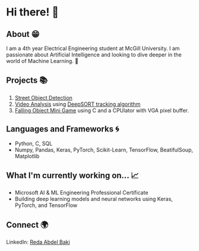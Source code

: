 # Hi there! 👋

## About 😁
I am a 4th year Electrical Engineering student at McGill University. I am passionate about Artificial Intelligence and looking to dive deeper in the world of Machine Learning. 🚀

## Projects 📚
1. [Street Object Detection](https://github.com/redabaki/Object-Detection)
2. [Video Analysis](https://github.com/redabaki/Video-Analysis) using [DeepSORT tracking algorithm](https://www.kaggle.com/code/nityampareek/using-deepsort-object-tracker-with-yolov5)
3. [Falling Object Mini Game](https://github.com/redabaki/Falling-Object) using C and a CPUlator with VGA pixel buffer.

## Languages and Frameworks 🌀
- Python, C, SQL
- Numpy, Pandas, Keras, PyTorch, Scikit-Learn, TensorFlow, BeatifulSoup, Matplotlib

## What I'm currently working on... 📈
- Microsoft AI & ML Engineering Professional Certificate
- Building deep learning models and neural networks using Keras, PyTorch, and TensorFlow

## Connect 🌍
LinkedIn: [Reda Abdel Baki](https://www.linkedin.com/in/reda-abdel-baki-a450ab218/)

<!--
**redabaki/redabaki** is a ✨ _special_ ✨ repository because its `README.md` (this file) appears on your GitHub profile.

Here are some ideas to get you started:

- 🔭 I’m currently working on ...
- 🌱 I’m currently learning ...
- 👯 I’m looking to collaborate on ...
- 🤔 I’m looking for help with ...
- 💬 Ask me about ...
- 📫 How to reach me: ...
- 😄 Pronouns: ...
- ⚡ Fun fact: ...
-->
